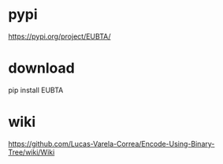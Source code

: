 # pypi
https://pypi.org/project/EUBTA/

# download
pip install EUBTA

# wiki
https://github.com/Lucas-Varela-Correa/Encode-Using-Binary-Tree/wiki/Wiki
